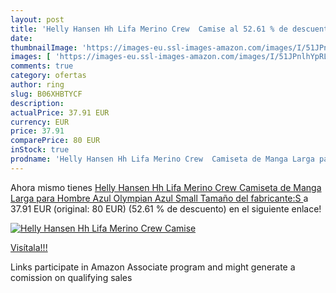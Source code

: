 ```yaml
---
layout: post
title: 'Helly Hansen Hh Lifa Merino Crew  Camise al 52.61 % de descuento'
date: 
thumbnailImage: 'https://images-eu.ssl-images-amazon.com/images/I/51JPnlhYpRL._SL200_.jpg'
images: [ 'https://images-eu.ssl-images-amazon.com/images/I/51JPnlhYpRL._SL200_.jpg' ]
comments: true
category: ofertas
author: ring
slug: B06XHBTYCF
description:
actualPrice: 37.91 EUR
currency: EUR
price: 37.91
comparePrice: 80 EUR
inStock: true
prodname: 'Helly Hansen Hh Lifa Merino Crew  Camiseta de Manga Larga para Hombre  Azul  Olympian Azul   Small  Tamaño del fabricante:S '
---
```


Ahora mismo tienes [Helly Hansen Hh Lifa Merino Crew  Camiseta de Manga Larga para Hombre  Azul  Olympian Azul   Small  Tamaño del fabricante:S ](https://www.amazon.es/dp/B06XHBTYCF/?tag=tolees-21) a 37.91 EUR (original: 80 EUR) (52.61 %  de descuento) en el siguiente enlace!

[![Helly Hansen Hh Lifa Merino Crew  Camise](https://images-eu.ssl-images-amazon.com/images/I/51JPnlhYpRL._SL200_.jpg)](https://www.amazon.es/dp/B06XHBTYCF/?tag=tolees-21)

[Visítala!!!](https://www.amazon.es/dp/B06XHBTYCF/?tag=tolees-21)

Links participate in Amazon Associate program and might generate a comission on qualifying sales
